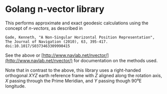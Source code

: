 # Golang n-vector library

This performs approximate and exact geodesic calculations using the concept of
*n-vectors*, as described in

    Gade, Kenneth, "A Non-Singular Horizontal Position Representation",
    The Journal of Navigation (2010), 63, 395-417.
    doi:10.1017/S0373463309990415

See the above or
[http://www.navlab.net/nvector/](http://www.navlab.net/nvector/) for
documentation on the methods used.

Note that in contrast to the above, this library uses a right-handed orthogonal
*XYZ* earth reference frame with *Z* aligned along the rotation axis, *X*
passing through the Prime Meridian, and *Y* passing though 90⁰E longitude.
